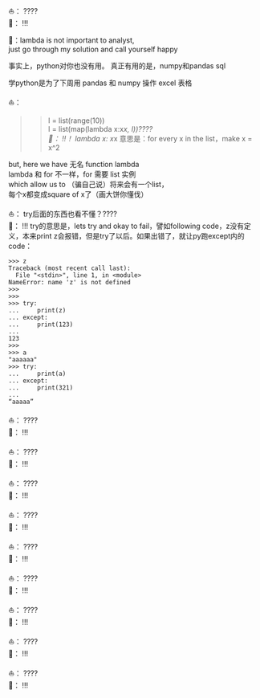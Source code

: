 ⛵️： ????     
🐍： !!!


🐍：lambda is not important to analyst,     
   just go through my solution and call yourself happy     
   
   事实上，python对你也没有用。
   真正有用的是，numpy和pandas sql
   
   学python是为了下周用 pandas 和 numpy 操作 excel 表格
   
 ⛵️： 
 >> l = list(range(10))     
 >> l = list(map(lambda x:x*x, l))????     
🐍： !!！
   lambda x: x*x 意思是：for every x in the list，make x = x^2     
   
but, here we have 无名 function lambda     
lambda 和 for 不一样，for 需要 list 实例    
which allow us to （骗自己说）将来会有一个list，    
每个x都变成square of x了（画大饼你懂伐）    
   
   
   
   
   
   
   
   
   
   
   
   
⛵️： try后面的东西也看不懂？????     
🐍： !!!
try的意思是，lets try and okay to fail，譬如following code，z没有定义，本来print z会报错，但是try了以后。如果出错了，就让py跑except内的code：
    
```
>>> z   
Traceback (most recent call last):   
  File "<stdin>", line 1, in <module>   
NameError: name 'z' is not defined   
>>>    
>>>   
>>> try:   
...     print(z)   
... except:   
...     print(123)    
...   
123     
>>>    
>>> a
"aaaaaa"
>>> try:
...     print(a)
... except:
...     print(321)
...
“aaaaa”
```



⛵️： ????     
🐍： !!!









⛵️： ????     
🐍： !!!








⛵️： ????     
🐍： !!!










⛵️： ????     
🐍： !!!










⛵️： ????     
🐍： !!!











⛵️： ????     
🐍： !!!











⛵️： ????     
🐍： !!!













⛵️： ????     
🐍： !!!












⛵️： ????     
🐍： !!!
